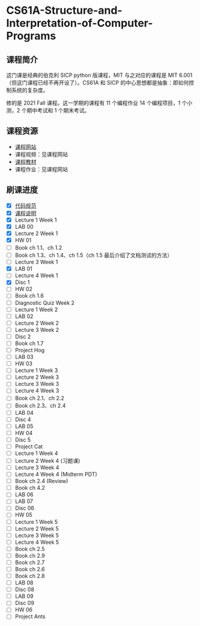 # CS61A-Structure-and-Interpretation-of-Computer-Programs

## 课程简介

这门课是经典的伯克利 SICP python 版课程，MIT 与之对应的课程是 MIT 6.001（但这门课程已经不再开设了）。CS61A 和 SICP 的中心思想都是抽象：即如何控制系统的复杂度。

修的是 2021 Fall 课程。这一学期的课程有 11 个编程作业 14 个编程项目，1 个小测，2 个期中考试和 1 个期末考试。

## 课程资源

- [课程网站](https://inst.eecs.berkeley.edu/~cs61a/fa21/)
- 课程视频：见课程网站
- [课程教材](http://composingprograms.com/)
- 课程作业：见课程网站

## 刷课进度

- [x] [代码规范](https://inst.eecs.berkeley.edu/~cs61a/su20/articles/composition.html)
- [x] [课程说明](https://inst.eecs.berkeley.edu/~cs61a/su20/articles/about.html)
- [x] Lecture 1 Week 1
- [x] LAB 00
- [x] Lecture 2 Week 1
- [x] HW 01
- [ ] Book ch 1.1、ch 1.2
- [ ] Book ch 1.3、ch 1.4、ch 1.5（ch 1.5 最后介绍了文档测试的方法）
- [ ] Lecture 3 Week 1
- [x] LAB 01
- [ ] Lecture 4 Week 1
- [x] Disc 1
- [ ] HW 02
- [ ] Book ch 1.6
- [ ] Diagnostic Quiz Week 2
- [ ] Lecture 1 Week 2
- [ ] LAB 02
- [ ] Lecture 2 Week 2
- [ ] Lecture 3 Week 2
- [ ] Disc 2
- [ ] Book ch 1.7
- [ ] Project Hog
- [ ] LAB 03
- [ ] HW 03
- [ ] Lecture 1 Week 3
- [ ] Lecture 2 Week 3
- [ ] Lecture 3 Week 3
- [ ] Lecture 4 Week 3
- [ ] Book ch 2.1、ch 2.2
- [ ] Book ch 2.3、ch 2.4
- [ ] LAB 04
- [ ] Disc 4
- [ ] LAB 05
- [ ] HW 04
- [ ] Disc 5
- [ ] Project Cat
- [ ] Lecture 1 Week 4
- [ ] Lecture 2 Week 4 (习题课)
- [ ] Lecture 3 Week 4
- [ ] Lecture 4 Week 4 (Midterm PDT)
- [ ] Book ch 2.4 (Review)
- [ ] Book ch 4.2
- [ ] LAB 06
- [ ] LAB 07
- [ ] Disc 06
- [ ] HW 05
- [ ] Lecture 1 Week 5
- [ ] Lecture 2 Week 5
- [ ] Lecture 3 Week 5
- [ ] Lecture 4 Week 5
- [ ] Book ch 2.5
- [ ] Book ch 2.9
- [ ] Book ch 2.7
- [ ] Book ch 2.6
- [ ] Book ch 2.8
- [ ] LAB 08
- [ ] Disc 08
- [ ] LAB 09
- [ ] Disc 09
- [ ] HW 06
- [ ] Project Ants
